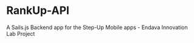 # RankUp-API

A Sails.js Backend app for the Step-Up Mobile apps -  Endava Innovation Lab Project



